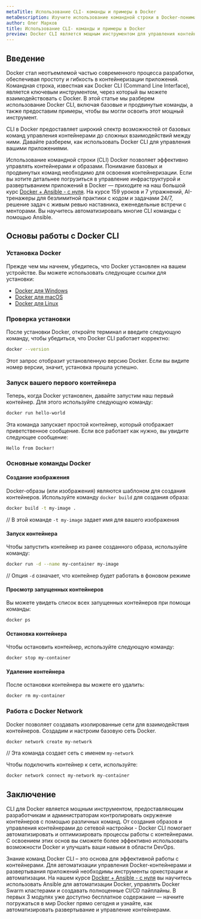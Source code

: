 ```yaml
---
metaTitle: Использование CLI- команды и примеры в Docker
metaDescription: Изучите использование командной строки в Docker-понимание базовых и продвинутых команд Docker CLI с примерами и объяснениями-поможет вам освоить контейнеризацию
author: Олег Марков
title: Использование CLI- команды и примеры в Docker
preview: Docker CLI является мощным инструментом для управления контейнерами-благодаря простым и продвинутым командам вы сможете эффективно управлять приложениями в контейнерах и автоматизировать процессы
---
```


## Введение

Docker стал неотъемлемой частью современного процесса разработки, обеспечивая простоту и гибкость в контейнеризации приложений. Командная строка, известная как Docker CLI (Command Line Interface), является ключевым инструментом, через который вы можете взаимодействовать с Docker. В этой статье мы разберем использование Docker CLI, включая базовые и продвинутые команды, а также предоставим примеры, чтобы вы могли освоить этот мощный инструмент.

CLI в Docker предоставляет широкий спектр возможностей от базовых команд управления контейнерами до сложных взаимодействий между ними. Давайте разберем, как использовать Docker CLI для управления вашими приложениями.

Использование командной строки (CLI) Docker позволяет эффективно управлять контейнерами и образами. Понимание базовых и продвинутых команд необходимо для освоения контейнеризации. Если вы хотите детальнее погрузиться в управление инфраструктурой и развертыванием приложений в Docker — приходите на наш большой курс [Docker + Ansible - с нуля](https://purpleschool.ru/course/docker). На курсе 159 уроков и 7 упражнений, AI-тренажеры для безлимитной практики с кодом и задачами 24/7, решение задач с живым ревью наставника, еженедельные встречи с менторами. Вы научитесь автоматизировать многие CLI команды с помощью Ansible.

## Основы работы с Docker CLI

### Установка Docker

Прежде чем мы начнем, убедитесь, что Docker установлен на вашем устройстве. Вы можете использовать следующие ссылки для установки:

- [Docker для Windows](https://docs.docker.com/desktop/windows/install/)
- [Docker для macOS](https://docs.docker.com/desktop/mac/install/)
- [Docker для Linux](https://docs.docker.com/engine/install/)

### Проверка установки

После установки Docker, откройте терминал и введите следующую команду, чтобы убедиться, что Docker CLI работает корректно:

```bash
docker --version
```

Этот запрос отобразит установленную версию Docker. Если вы видите номер версии, значит, установка прошла успешно.

### Запуск вашего первого контейнера

Теперь, когда Docker установлен, давайте запустим наш первый контейнер. Для этого используйте следующую команду:

```bash
docker run hello-world
```

Эта команда запускает простой контейнер, который отображает приветственное сообщение. Если все работает как нужно, вы увидите следующее сообщение:

```
Hello from Docker!
```

### Основные команды Docker

#### Создание изображения

Docker-образы (или изображения) являются шаблоном для создания контейнеров. Используйте команду `docker build` для создания образа:

```bash
docker build -t my-image .
```

// В этой команде `-t my-image` задает имя для вашего изображения

#### Запуск контейнера

Чтобы запустить контейнер из ранее созданного образа, используйте команду:

```bash
docker run -d --name my-container my-image
```

// Опция `-d` означает, что контейнер будет работать в фоновом режиме

#### Просмотр запущенных контейнеров

Вы можете увидеть список всех запущенных контейнеров при помощи команды:

```bash
docker ps
```

#### Остановка контейнера

Чтобы остановить контейнер, используйте следующую команду:

```bash
docker stop my-container
```

#### Удаление контейнера

После остановки контейнера вы можете его удалить:

```bash
docker rm my-container
```

### Работа с Docker Network

Docker позволяет создавать изолированные сети для взаимодействия контейнеров. Создадим и настроим базовую сеть Docker.

```bash
docker network create my-network
```

// Эта команда создает сеть с именем `my-network`

Чтобы подключить контейнер к сети, используйте:

```bash
docker network connect my-network my-container
```

## Заключение

CLI для Docker является мощным инструментом, предоставляющим разработчикам и администраторам контролировать окружение контейнеров с помощью различных команд. От создания образов и управления контейнерами до сетевой настройки - Docker CLI помогает автоматизировать и оптимизировать процессы работы с контейнерами. С освоением этих основ вы сможете более эффективно использовать возможности Docker и улучшать ваши навыки в области DevOps.

Знание команд Docker CLI – это основа для эффективной работы с контейнерами. Для автоматизации управления Docker-контейнерами и развертывания приложений необходимы инструменты оркестрации и автоматизации. На нашем курсе [Docker + Ansible - с нуля](https://purpleschool.ru/course/docker) вы научитесь использовать Ansible для автоматизации Docker, управлять Docker Swarm кластерами и создавать полноценные CI/CD пайплайны. В первых 3 модулях уже доступно бесплатное содержание — начните погружаться в мир Docker прямо сегодня и узнайте, как автоматизировать развертывание и управление контейнерами.
